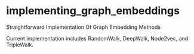 # implementing_graph_embeddings
 Straightforward Implementation Of Graph Embedding Methods

Current implementation includes RandomWalk, DeepWalk, Node2vec, and TripleWalk.
